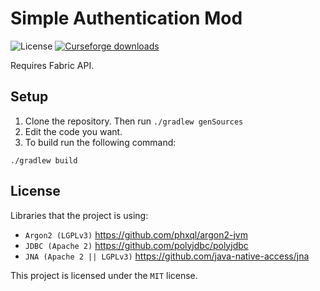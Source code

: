 # Simple Authentication Mod

![License](https://img.shields.io/badge/License-MIT-brightgreen)
[![Curseforge downloads](http://cf.way2muchnoise.eu/full_simpleauth_downloads.svg)](https://www.curseforge.com/minecraft/mc-mods/simpleauth)

Requires Fabric API.

## Setup

1. Clone the repository. Then run `./gradlew genSources`
2. Edit the code you want.
3. To build run the following command:

```
./gradlew build
```

## License
Libraries that the project is using:
- `Argon2 (LGPLv3)` https://github.com/phxql/argon2-jvm
- `JDBC (Apache 2)` https://github.com/polyjdbc/polyjdbc
- `JNA (Apache 2 || LGPLv3)` https://github.com/java-native-access/jna

This project is licensed under the `MIT` license.
